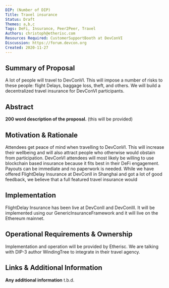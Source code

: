 ```yaml
---
DIP: (Number of DIP)
Title: Travel insurance
Status: Draft
Themes: a,b,c
Tags: DeFi, Insurance, Peer2Peer, Travel
Authors: christoph@etherisc.com
Resources Required: CustomerSupportBooth at DevConVI
Discussion: https://forum.devcon.org
Created: 2020-11-27
---
```


## Summary of Proposal

A lot of people will travel to DevConVI. This will impose a number of risks to these people:
flight Delays, baggage loss, theft, and others. We will build a decentralized travel insurance for DevConVI participants. 

## Abstract
__200 word description of the proposal.__
(this will be provided)

## Motivation & Rationale
Attendees get peace of mind when travelling to DevConVI. This will increase their wellbeing
and will also attract people who otherwise would obstain from participation.
DevConVI attendees will most likely be willing to use blockchain based insurance because it fits
best in their DeFi engagement. Payouts can be immediate and no paperwork is needed.
While we have offered FlightDelay Insurance at DevConII in Shanghai and got a lot of good feedback, 
we believe that a full featured travel insurance would  

## Implementation
FlightDelay Insurance has been live at DevConII and DevConIII. It will be implemented using our
GenericInsuranceFramework and it will live on the Ethereum mainnet.

## Operational Requirements & Ownership
Implementation and operation will be provided by Etherisc.
We are talking with DIP-3 author WindingTree to integrate in their travel agency.

## Links & Additional Information
__Any additional information__
t.b.d.
